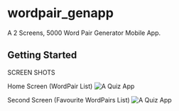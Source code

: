 # wordpair_genapp

A 2 Screens,  5000 Word Pair Generator Mobile App.

## Getting Started


SCREEN SHOTS

Home Screen (WordPair List)
![A Quiz App](https://github.com/emexbazz/WordPair_GenApp/blob/master/wordpair_genapp/lib/img/Screenshot_2021.05.27_20.00.53.102.png)

Second Screen (Favourite WordPairs List)
![A Quiz App](https://github.com/emexbazz/WordPair_GenApp/blob/master/wordpair_genapp/lib/img/Screenshot_2021.05.27_20.01.11.400.png)